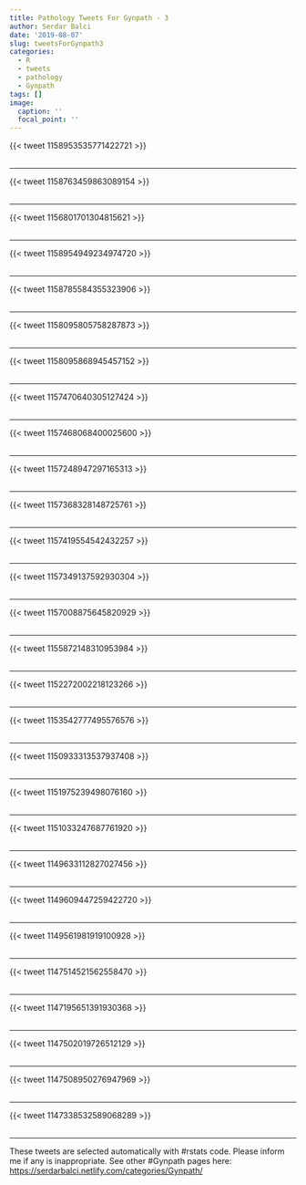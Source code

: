 ```yaml
---
title: Pathology Tweets For Gynpath - 3
author: Serdar Balci
date: '2019-08-07'
slug: tweetsForGynpath3
categories:
  - R
  - tweets
  - pathology
  - Gynpath
tags: []
image:
  caption: ''
  focal_point: ''
---
```



{{< tweet 1158953535771422721 >}}
<br>
<br>
<hr>
{{< tweet 1158763459863089154 >}}
<br>
<br>
<hr>
{{< tweet 1156801701304815621 >}}
<br>
<br>
<hr>
{{< tweet 1158954949234974720 >}}
<br>
<br>
<hr>
{{< tweet 1158785584355323906 >}}
<br>
<br>
<hr>
{{< tweet 1158095805758287873 >}}
<br>
<br>
<hr>
{{< tweet 1158095868945457152 >}}
<br>
<br>
<hr>
{{< tweet 1157470640305127424 >}}
<br>
<br>
<hr>
{{< tweet 1157468068400025600 >}}
<br>
<br>
<hr>
{{< tweet 1157248947297165313 >}}
<br>
<br>
<hr>
{{< tweet 1157368328148725761 >}}
<br>
<br>
<hr>
{{< tweet 1157419554542432257 >}}
<br>
<br>
<hr>
{{< tweet 1157349137592930304 >}}
<br>
<br>
<hr>
{{< tweet 1157008875645820929 >}}
<br>
<br>
<hr>
{{< tweet 1155872148310953984 >}}
<br>
<br>
<hr>
{{< tweet 1152272002218123266 >}}
<br>
<br>
<hr>
{{< tweet 1153542777495576576 >}}
<br>
<br>
<hr>
{{< tweet 1150933313537937408 >}}
<br>
<br>
<hr>
{{< tweet 1151975239498076160 >}}
<br>
<br>
<hr>
{{< tweet 1151033247687761920 >}}
<br>
<br>
<hr>
{{< tweet 1149633112827027456 >}}
<br>
<br>
<hr>
{{< tweet 1149609447259422720 >}}
<br>
<br>
<hr>
{{< tweet 1149561981919100928 >}}
<br>
<br>
<hr>
{{< tweet 1147514521562558470 >}}
<br>
<br>
<hr>
{{< tweet 1147195651391930368 >}}
<br>
<br>
<hr>
{{< tweet 1147502019726512129 >}}
<br>
<br>
<hr>
{{< tweet 1147508950276947969 >}}
<br>
<br>
<hr>
{{< tweet 1147338532589068289 >}}
<br>
<br>
<hr>


These tweets are selected automatically with #rstats code. Please inform me if any is inappropriate.
See other #Gynpath pages here: https://serdarbalci.netlify.com/categories/Gynpath/
